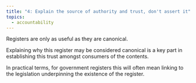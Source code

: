 ```yaml
---
title: "4: Explain the source of authority and trust, don't assert it"
topics:
  - accountability
---
```


Registers are only as useful as they are canonical.

Explaining why this register may be considered canonical is a key part in establishing this trust amongst consumers of the
contents.

In practical terms, for government registers this will often mean linking to the legislation underpinning the existence of the register.
